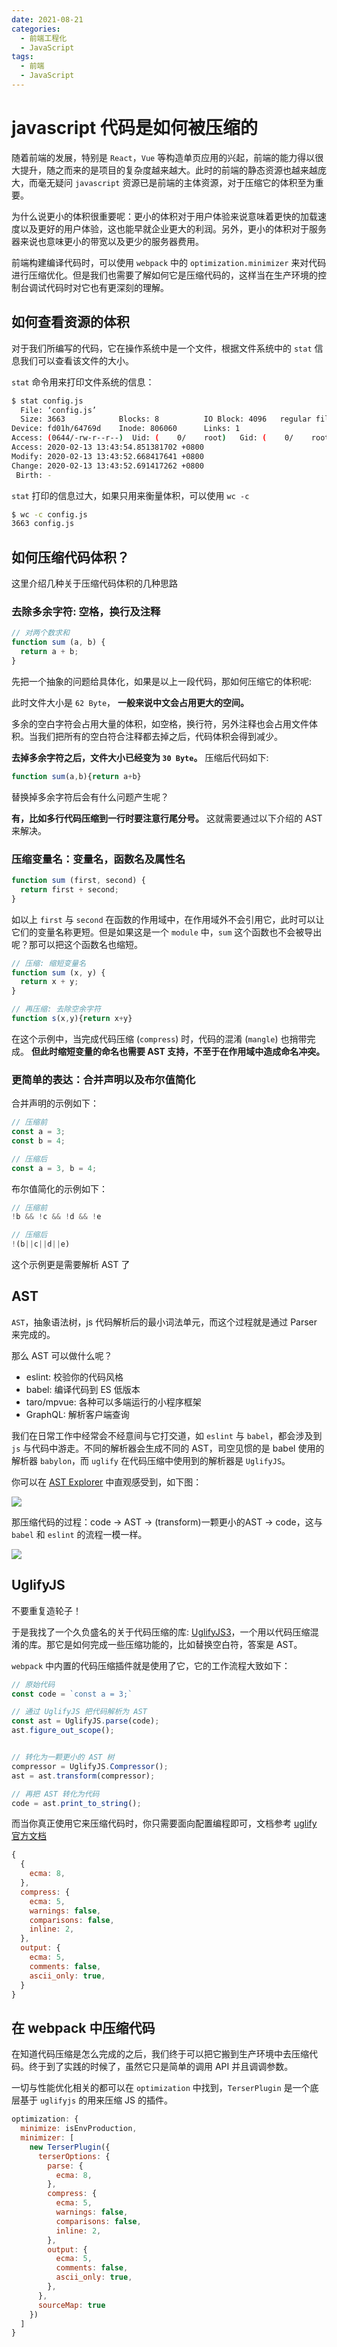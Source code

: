```yaml
---
date: 2021-08-21
categories:
  - 前端工程化
  - JavaScript
tags:
  - 前端
  - JavaScript
---
```


# javascript 代码是如何被压缩的

随着前端的发展，特别是 `React`，`Vue` 等构造单页应用的兴起，前端的能力得以很大提升，随之而来的是项目的复杂度越来越大。此时的前端的静态资源也越来越庞大，而毫无疑问 `javascript` 资源已是前端的主体资源，对于压缩它的体积至为重要。

为什么说更小的体积很重要呢：更小的体积对于用户体验来说意味着更快的加载速度以及更好的用户体验，这也能早就企业更大的利润。另外，更小的体积对于服务器来说也意味更小的带宽以及更少的服务器费用。

前端构建编译代码时，可以使用 `webpack` 中的 `optimization.minimizer` 来对代码进行压缩优化。但是我们也需要了解如何它是压缩代码的，这样当在生产环境的控制台调试代码时对它也有更深刻的理解。

## 如何查看资源的体积

对于我们所编写的代码，它在操作系统中是一个文件，根据文件系统中的 `stat` 信息我们可以查看该文件的大小。

`stat` 命令用来打印文件系统的信息：

``` bash
$ stat config.js
  File: ‘config.js’
  Size: 3663            Blocks: 8          IO Block: 4096   regular file
Device: fd01h/64769d    Inode: 806060      Links: 1
Access: (0644/-rw-r--r--)  Uid: (    0/    root)   Gid: (    0/    root)
Access: 2020-02-13 13:43:54.851381702 +0800
Modify: 2020-02-13 13:43:52.668417641 +0800
Change: 2020-02-13 13:43:52.691417262 +0800
 Birth: -

```

`stat` 打印的信息过大，如果只用来衡量体积，可以使用 `wc -c`

``` bash
$ wc -c config.js
3663 config.js
```

## 如何压缩代码体积？

这里介绍几种关于压缩代码体积的几种思路

### 去除多余字符: 空格，换行及注释

``` javascript
// 对两个数求和
function sum (a, b) {
  return a + b;
}
```

先把一个抽象的问题给具体化，如果是以上一段代码，那如何压缩它的体积呢:

此时文件大小是 `62 Byte`， **一般来说中文会占用更大的空间。**

多余的空白字符会占用大量的体积，如空格，换行符，另外注释也会占用文件体积。当我们把所有的空白符合注释都去掉之后，代码体积会得到减少。

**去掉多余字符之后，文件大小已经变为 `30 Byte`。** 压缩后代码如下:

``` javascript
function sum(a,b){return a+b}
```

替换掉多余字符后会有什么问题产生呢？

**有，比如多行代码压缩到一行时要注意行尾分号。** 这就需要通过以下介绍的 AST 来解决。

### 压缩变量名：变量名，函数名及属性名

``` javascript
function sum (first, second) {
  return first + second;  
}
```

如以上 `first` 与 `second` 在函数的作用域中，在作用域外不会引用它，此时可以让它们的变量名称更短。但是如果这是一个 `module` 中，`sum` 这个函数也不会被导出呢？那可以把这个函数名也缩短。

``` javascript
// 压缩: 缩短变量名
function sum (x, y) {
  return x + y;  
}

// 再压缩: 去除空余字符
function s(x,y){return x+y}
```

在这个示例中，当完成代码压缩 (`compress`) 时，代码的混淆 (`mangle`) 也捎带完成。 **但此时缩短变量的命名也需要 AST 支持，不至于在作用域中造成命名冲突。**

### 更简单的表达：合并声明以及布尔值简化

合并声明的示例如下：

``` javascript
// 压缩前
const a = 3;
const b = 4;

// 压缩后
const a = 3, b = 4;
```

布尔值简化的示例如下：

``` javascript
// 压缩前
!b && !c && !d && !e

// 压缩后
!(b||c||d||e)
```

这个示例更是需要解析 AST 了

## AST

`AST`，抽象语法树，js 代码解析后的最小词法单元，而这个过程就是通过 Parser 来完成的。

那么 AST 可以做什么呢？

+ eslint: 校验你的代码风格
+ babel: 编译代码到 ES 低版本
+ taro/mpvue: 各种可以多端运行的小程序框架
+ GraphQL: 解析客户端查询

我们在日常工作中经常会不经意间与它打交道，如 `eslint` 与 `babel`，都会涉及到 `js` 与代码中游走。不同的解析器会生成不同的 AST，司空见惯的是 babel 使用的解析器 `babylon`，而 `uglify` 在代码压缩中使用到的解析器是 `UglifyJS`。

你可以在 [AST Explorer](https://astexplorer.net/) 中直观感受到，如下图：

![](./assets/ast.png)

那压缩代码的过程：code -> AST -> (transform)一颗更小的AST -> code，这与 `babel` 和 `eslint` 的流程一模一样。

![](./assets/ast.jpg)

## UglifyJS

不要重复造轮子！

于是我找了一个久负盛名的关于代码压缩的库: [UglifyJS3](https://github.com/mishoo/UglifyJS2)，一个用以代码压缩混淆的库。那它是如何完成一些压缩功能的，比如替换空白符，答案是 AST。

`webpack` 中内置的代码压缩插件就是使用了它，它的工作流程大致如下：

``` javascript
// 原始代码
const code = `const a = 3;`

// 通过 UglifyJS 把代码解析为 AST
const ast = UglifyJS.parse(code);
ast.figure_out_scope();


// 转化为一颗更小的 AST 树
compressor = UglifyJS.Compressor();
ast = ast.transform(compressor);

// 再把 AST 转化为代码
code = ast.print_to_string();
```

而当你真正使用它来压缩代码时，你只需要面向配置编程即可，文档参考 [uglify 官方文档](https://github.com/mishoo/UglifyJS2#parse-options)

``` js
{
  {
    ecma: 8,
  },
  compress: {
    ecma: 5,
    warnings: false,
    comparisons: false,
    inline: 2,
  },
  output: {
    ecma: 5,
    comments: false,
    ascii_only: true,
  }
}
```

## 在 webpack 中压缩代码

在知道代码压缩是怎么完成的之后，我们终于可以把它搬到生产环境中去压缩代码。终于到了实践的时候了，虽然它只是简单的调用 API 并且调调参数。

一切与性能优化相关的都可以在 `optimization` 中找到，`TerserPlugin` 是一个底层基于 `uglifyjs` 的用来压缩 JS 的插件。

``` javascript
optimization: {
  minimize: isEnvProduction,
  minimizer: [
    new TerserPlugin({
      terserOptions: {
        parse: {
          ecma: 8,
        },
        compress: {
          ecma: 5,
          warnings: false,
          comparisons: false,
          inline: 2,
        },
        output: {
          ecma: 5,
          comments: false,
          ascii_only: true,
        },
      },
      sourceMap: true
    })
  ]
}
```
